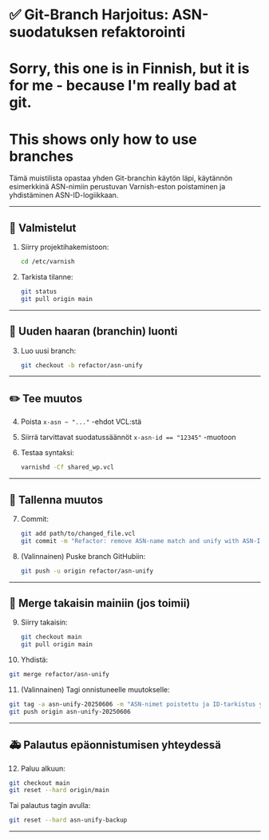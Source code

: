 # ✅ Git-Branch Harjoitus: ASN-suodatuksen refaktorointi
# Sorry, this one is in Finnish, but it is for me - because I'm really bad at git.
# This shows only how to use branches

Tämä muistilista opastaa yhden Git-branchin käytön läpi, käytännön esimerkkinä ASN-nimiin perustuvan Varnish-eston poistaminen ja yhdistäminen ASN-ID-logiikkaan.

---

## 🔧 Valmistelut

1. Siirry projektihakemistoon:
   ```bash
   cd /etc/varnish
   ```

2. Tarkista tilanne:
   ```bash
   git status
   git pull origin main
   ```

---

## 🌿 Uuden haaran (branchin) luonti

3. Luo uusi branch:
   ```bash
   git checkout -b refactor/asn-unify
   ```

---

## ✏️ Tee muutos

4. Poista `x-asn ~ "..."` -ehdot VCL:stä

5. Siirrä tarvittavat suodatussäännöt `x-asn-id == "12345"` -muotoon

6. Testaa syntaksi:
   ```bash
   varnishd -Cf shared_wp.vcl
   ```

---

## 💾 Tallenna muutos

7. Commit:
   ```bash
   git add path/to/changed_file.vcl
   git commit -m "Refactor: remove ASN-name match and unify with ASN-ID list"
   ```

8. (Valinnainen) Puske branch GitHubiin:
   ```bash
   git push -u origin refactor/asn-unify
   ```

---

## 🔄 Merge takaisin mainiin (jos toimii)

9. Siirry takaisin:
   ```bash
   git checkout main
   git pull origin main
   ```

10. Yhdistä:
   ```bash
   git merge refactor/asn-unify
   ```

11. (Valinnainen) Tagi onnistuneelle muutokselle:
   ```bash
   git tag -a asn-unify-20250606 -m "ASN-nimet poistettu ja ID-tarkistus yhtenäistetty"
   git push origin asn-unify-20250606
   ```

---

## 🚑 Palautus epäonnistumisen yhteydessä

12. Paluu alkuun:
   ```bash
   git checkout main
   git reset --hard origin/main
   ```

Tai palautus tagin avulla:
   ```bash
   git reset --hard asn-unify-backup
   ```

---
